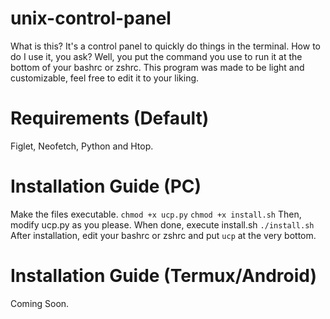 # unix-control-panel
What is this? It's a control panel to quickly do things in the terminal.
How to do I use it, you ask?
Well, you put the command you use to run it at the bottom of your bashrc or zshrc.
This program was made to be light and customizable, feel free to edit it to your liking.
# Requirements (Default)
Figlet, Neofetch, Python and Htop.
# Installation Guide (PC)
Make the files executable.
```chmod +x ucp.py```
```chmod +x install.sh```
Then, modify ucp.py as you please. When done, execute install.sh
```./install.sh```
After installation, edit your bashrc or zshrc and put ```ucp``` at the very bottom.
# Installation Guide (Termux/Android)
Coming Soon.
